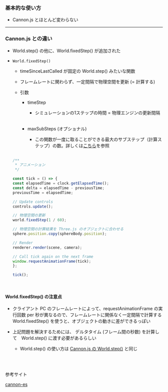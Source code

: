 ### 基本的な使い方

- Cannon.js とほとんど変わらない

---

### Cannon.js との違い

- World.step() の他に、World.fixedStep() が追加された

- `World.fixedStep()`

    - timeSinceLastCalled が固定の World.step() みたいな関数

    -  フレームレートに関わらず、一定間隔で物理空間を更新 (= 計算する)

    - 引数
        - timeStep

            - シミュレーションの1ステップの時間 = 物理エンジンの更新間隔

        <br>

        - maxSubSteps (オプショナル)

            - この関数が一度に取ることができる最大のサブステップ（計算ステップ）の数。詳しくは[こちら](./cannon-js.md#基本的な使い方)を参照

    <br>

    ```js
    /**
     * アニメーション
     */

    const tick = () => {
    const elapsedTime = clock.getElapsedTime();
    const delta = elapsedTime - previousTime;
    previousTime = elapsedTime;

    // Update controls
    controls.update();

    // 物理空間の更新
    world.fixedStep(1 / 60);

    // 物理空間の計算結果を Three.js のオブジェクトに合わせる
    sphere.position.copy(sphereBody.position);

    // Render
    renderer.render(scene, camera);

    // Call tick again on the next frame
    window.requestAnimationFrame(tick);
    };

    tick();
    ```

<br>

#### World.fixedStep() の注意点

- クライアント PC のフレームレートによって、requestAnimationFrame の実行回数 per 秒が異なるので、フレームレートに関係なく一定間隔で計算する World.fixedStep() を使うと、オブジェクトの動きに差ができるっぽい

- 上記問題を解決するためには、 デルタタイム (フレーム間の秒数) を計算して　World.step() に渡す必要があるらしい

    - World.step() の使い方は [Cannon.js の World.step()](./cannon-js.md#基本的な使い方) と同じ

<br>
<br>

参考サイト

[cannon-es](https://pmndrs.github.io/cannon-es/docs/index.html)